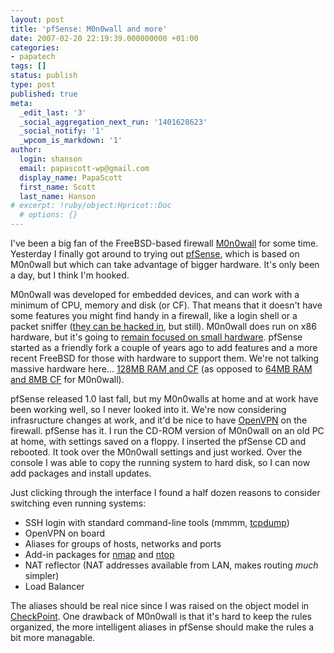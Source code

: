 ```yaml
---
layout: post
title: 'pfSense: M0n0wall and more'
date: 2007-02-20 22:19:39.000000000 +01:00
categories:
- papatech
tags: []
status: publish
type: post
published: true
meta:
  _edit_last: '3'
  _social_aggregation_next_run: '1401628623'
  _social_notify: '1'
  _wpcom_is_markdown: '1'
author:
  login: shanson
  email: papascott-wp@gmail.com
  display_name: PapaScott
  first_name: Scott
  last_name: Hanson
# excerpt: !ruby/object:Hpricot::Doc
  # options: {}
---
```

<p>I've been a big fan of the FreeBSD-based firewall <a href="http://m0n0.ch/wall">M0n0wall</a> for some time. Yesterday I finally got around to trying out <a href="http://www.pfsense.com/">pfSense</a>, which is based on M0n0wall but which can take advantage of bigger hardware. It's only been a day, but I think I'm hooked.</p>
<p>M0n0wall was developed for embedded devices, and can work with a minimum of CPU, memory and disk (or CF). That means that it doesn't have some features you might find handy in a firewall, like a login shell or a packet sniffer (<a href="http://www.xs4all.nl/~fredmol/m0n0/">they can be hacked in</a>, but still). M0n0wall does run on x86 hardware, but it's going to <a href="http://doc.m0n0.ch/handbook/faq-goals.html">remain focused on small hardware</a>. pfSense started as a friendly fork a couple of years ago to add features and a more recent FreeBSD for those with hardware to support them. We're not talking massive hardware here... <a href="http://www.pfsense.com/index.php?id=43">128MB RAM and CF</a> (as opposed to <a href="http://m0n0.ch/wall/hardware.php">64MB RAM and 8MB CF</a> for M0n0wall).</p>
<p>pfSense released 1.0 last fall, but my M0n0walls at home and at work have been working well, so I never looked into it. We're now considering infrasructure changes at work, and it'd be nice to have <a href="http://openvpn.org/">OpenVPN</a> on the firewall. pfSense has it. I run the CD-ROM version of M0n0wall on an old PC at home, with settings saved on a floppy. I inserted the pfSense CD and rebooted. It took over the M0n0wall settings and just worked. Over the console I was able to copy the running system to hard disk, so I can now add packages and install updates.</p>
<p>Just clicking through the interface I found a half dozen reasons to consider switching even running systems:</p>
<ul>
<li>SSH login with standard command-line tools (mmmm, <a href="http://en.wikipedia.org/wiki/Tcpdump">tcpdump</a>)</li>
<li>OpenVPN on board</li>
<li>Aliases for groups of hosts, networks and ports</li>
<li>Add-in packages for <a href="http://insecure.org/nmap/">nmap</a> and <a href="http://www.ntop.org/">ntop</a></li>
<li>NAT reflector (NAT addresses available from LAN, makes routing <em>much</em> simpler)</li>
<li>Load Balancer</li>
</ul>
<p>The aliases should be real nice since I was raised on the object model in <a href="http://www.checkpoint.com/">CheckPoint</a>. One drawback of M0n0wall is that it's hard to keep the rules organized, the more intelligent aliases in pfSense should make the rules a bit more managable.</p>
